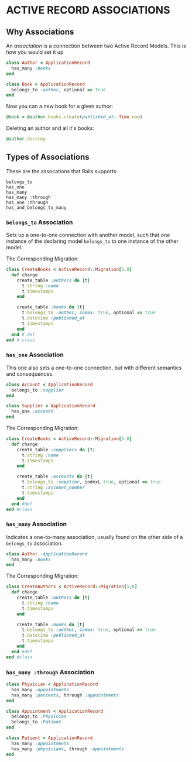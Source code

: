# ACTIVE RECORD ASSOCIATIONS

## Why Associations

An _association_ is a connection between two Active Record Models. This is how you would set it up

```ruby
class Author < ApplicationRecord
  has_many :books
end

class Book < ApplicationRecord
  belongs_to :author, optional => true
end
```

Now you can a new book for a given author:
```ruby
@book = @author.books.create(published_at: Time.now)
```

Deleting an author and all it's books:
```ruby
@author.destroy
```

## Types of Associations

These are the assocations that Rails supports:
```
belongs_to
has_one
has_many
has_many :through
has_one :through
has_and_belongs_to_many
```

### ```belongs_to``` Association

Sets up a one-to-one connection with another model, such that one instance of the declaring model ```belongs_to``` to one instance of the other model.

The Corresponding Migration:
```ruby
class CreateBooks < ActiveRecord::Migration[5.0]
  def change
    create_table :authors do |t|
      t.string :name
      t.timestamps
    end

    create_table :books do |t|
      t.belongs_to :author, index: true, optional => true
      t.datetime :published_at
      t.timestamps
    end
  end # def
end # class
```

### ```has_one``` Association

This one also sets a one-to-one connection, but with different semantics and consequences.

```ruby
class Account < ApplicationRecord
  belongs_to :supplier
end

class Supplier < ApplicationRecord
  has_one :account
end
```

The Corresponding Migration:
```ruby
class CreateBooks < ActiveRecord::Migration[5.0]
  def change
    create_table :suppliers do |t|
      t.string :name
      t.timestamps
    end

    create_table :accounts do |t|
      t.belongs_to :supplier, indexL true, optional => true
      t.string :account_number
      t.timestamps
    end
  end #def
end #class
```

### ```has_many``` Association

Indicates a one-to-many association, usually found on the other side of a ```belongs_to``` association.

```ruby
class Author :ApplicationRecord
  has_many :books
end
```

The Corresponding Migration:
```ruby
class CreateAuthors < ActiveRecord::Migration[5,0]
  def change
    create_table :authors do |t|
      t.string :name
      t.timestamps
    end

    create_table :books do |t|
      t.belongs_to :author, index: true, optional => true
      t.datetime :published_at
      t.timestamps
    end
  end #def
end #class

```

### ```has_many :through``` Association

```ruby
class Physician < ApplicationRecord
  has_many :appointments
  has_many :patients, through :appointments
end

class Appointment < ApplicationRecord
  belongs_to :Physician
  belongs_to :Patient
end

class Patient < ApplicationRecord
  has_many :appointments
  has_many :physicians, through :appointments
end
```
